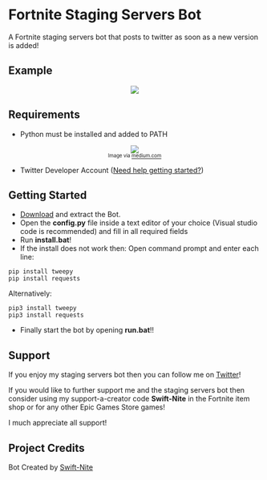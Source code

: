 # Fortnite Staging Servers Bot
A Fortnite staging servers bot that posts to twitter as soon as a new version is added! 

## Example
<p align="center">
    <img src="https://media.discordapp.net/attachments/802370450561826817/1064785092301566013/stage.jpg">
</p>

## Requirements
- Python must be installed and added to PATH
<p align="center">
    <img src="https://user-images.githubusercontent.com/74127135/212615961-10c507f5-01de-483a-914b-3270109cdb2b.png"><br>
    <sub><sup>Image via <a href="https://medium.com/@omoshalewa/why-you-should-add-python-to-path-and-how-58693c17c443">medium.com</a></sub></sup>
 </p>
 
- Twitter Developer Account ([Need help getting started?](https://user-images.githubusercontent.com/74127135/212822054-c886df92-72bf-4749-8011-1f8e4f67a4ac.mp4))

## Getting Started
- [Download](https://github.com/swiftnite/Fortnite-Staging-Servers-Bot/archive/refs/heads/main.zip) and extract the Bot.
- Open the **config.py** file inside a text editor of your choice (Visual studio code is recommended) and fill in all required fields
- Run **install.bat**! 
- If the install does not work then:
Open command prompt and enter each line:
~~~
pip install tweepy
pip install requests
~~~
Alternatively: 
~~~
pip3 install tweepy
pip3 install requests
~~~

- Finally start the bot by opening **run.bat**!!

## Support
If you enjoy my staging servers bot then you can follow me on [Twitter](https://twitter.com/intent/follow?screen_name=SwiftNite)!

If you would like to further support me and the staging servers bot then consider using my support-a-creator code **Swift-Nite** in the Fortnite item shop or for any other Epic Games Store games!

I much appreciate all support!

## Project Credits
Bot Created by [Swift-Nite](https://twitter.com/intent/follow?screen_name=SwiftNite)
